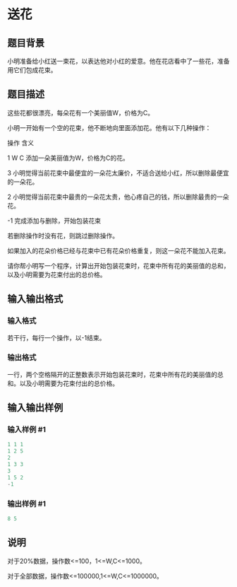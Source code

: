 # 送花

## 题目背景

小明准备给小红送一束花，以表达他对小红的爱意。他在花店看中了一些花，准备用它们包成花束。

## 题目描述

这些花都很漂亮，每朵花有一个美丽值W，价格为C。

小明一开始有一个空的花束，他不断地向里面添加花。他有以下几种操作：

操作 含义

1 W C 添加一朵美丽值为W，价格为C的花。

3 小明觉得当前花束中最便宜的一朵花太廉价，不适合送给小红，所以删除最便宜的一朵花。

2 小明觉得当前花束中最贵的一朵花太贵，他心疼自己的钱，所以删除最贵的一朵花。

-1 完成添加与删除，开始包装花束

若删除操作时没有花，则跳过删除操作。

如果加入的花朵价格已经与花束中已有花朵价格重复，则这一朵花不能加入花束。

请你帮小明写一个程序，计算出开始包装花束时，花束中所有花的美丽值的总和，以及小明需要为花束付出的总价格。

## 输入输出格式

### 输入格式

若干行，每行一个操作，以-1结束。

### 输出格式

一行，两个空格隔开的正整数表示开始包装花束时，花束中所有花的美丽值的总和。以及小明需要为花束付出的总价格。

## 输入输出样例

### 输入样例 #1

```cpp
1 1 1
1 2 5
2
1 3 3
3
1 5 2
-1

```
### 输出样例 #1

```cpp
8 5
```


## 说明

对于20%数据，操作数<=100，1<=W,C<=1000。

对于全部数据，操作数<=100000,1<=W,C<=1000000。

